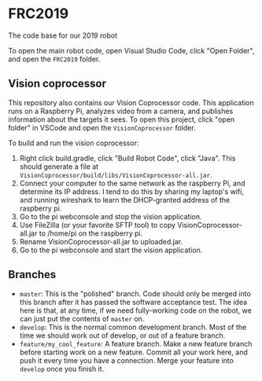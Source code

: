# FRC2019
The code base for our 2019 robot

To open the main robot code, open Visual Studio Code, click "Open Folder", and open the `FRC2019` folder.

## Vision coprocessor

This repository also contains our Vision Coprocessor code.  This application runs on a Raspberry Pi, analyzes video from a camera, and publishes information about the targets it sees.  To open this project, click "open folder" in VSCode and open the `VisionCoprocessor` folder.

To build and run the vision coprocessor:
1. Right click build.gradle, click "Build Robot Code", click "Java".  This should generate a file at `VisionCoprocessor/build/libs/VisionCoprocessor-all.jar`.
2. Connect your computer to the same network as the raspberry Pi, and determine its IP address.  I tend to do this by sharing my laptop's wifi, and running wireshark to learn the DHCP-granted address of the raspberry pi.
3. Go to the pi webconsole and stop the vision application.
4. Use FileZilla (or your favorite SFTP tool) to copy VisionCoprocessor-all.jar to /home/pi on the raspberry pi.
5. Rename VisionCoprocessor-all.jar to uploaded.jar.
6. Go to the pi webconsole and start the vision application.


## Branches

- `master`: This is the "polished" branch.  Code should only be merged into this branch after it has passed the software acceptance test.  The idea here is that, at any time, if we need fully-working code on the robot, we can just put the contents of `master` on.
- `develop`: This is the normal common development branch.  Most of the time we should work out of develop, or out of a feature branch.
- `feature/my_cool_feature`: A feature branch.  Make a new feature branch before starting work on a new feature.  Commit all your work here, and push it every time you have a connection.  Merge your feature into `develop` once you finish it.
